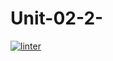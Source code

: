 # Unit-02-2-
[![linter](https://github.com/Jawal-Arcilla/Unit-02-2/workflows/linter/badge.svg)](https://github.com/marketplace/actions/super-linter) 
